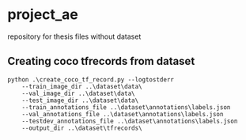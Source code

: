 # project_ae

repository for thesis files without dataset

## Creating coco tfrecords from dataset
	python .\create_coco_tf_record.py --logtostderr 
		--train_image_dir ..\dataset\data\  
		--val_image_dir ..\dataset\data\ 
		--test_image_dir ..\dataset\data\ 
		--train_annotations_file ..\dataset\annotations\labels.json 
		--val_annotations_file ..\dataset\annotations\labels.json 
		--testdev_annotations_file ..\dataset\annotations\labels.json 
		--output_dir ..\dataset\tfrecords\
